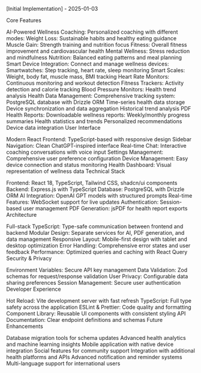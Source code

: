 [Initial Implementation] - 2025-01-03

Core Features

AI-Powered Wellness Coaching: Personalized coaching with different modes:
Weight Loss: Sustainable habits and healthy eating guidance
Muscle Gain: Strength training and nutrition focus
Fitness: Overall fitness improvement and cardiovascular health
Mental Wellness: Stress reduction and mindfulness
Nutrition: Balanced eating patterns and meal planning
Smart Device Integration: Connect and manage wellness devices:
Smartwatches: Step tracking, heart rate, sleep monitoring
Smart Scales: Weight, body fat, muscle mass, BMI tracking
Heart Rate Monitors: Continuous monitoring and workout detection
Fitness Trackers: Activity detection and calorie tracking
Blood Pressure Monitors: Health trend analysis
Health Data Management: Comprehensive tracking system:
PostgreSQL database with Drizzle ORM
Time-series health data storage
Device synchronization and data aggregation
Historical trend analysis
PDF Health Reports: Downloadable wellness reports:
Weekly/monthly progress summaries
Health statistics and trends
Personalized recommendations
Device data integration
User Interface

Modern React Frontend: TypeScript-based with responsive design
Sidebar Navigation: Clean ChatGPT-inspired interface
Real-time Chat: Interactive coaching conversations with voice input
Settings Management: Comprehensive user preference configuration
Device Management: Easy device connection and status monitoring
Health Dashboard: Visual representation of wellness data
Technical Stack

Frontend: React 18, TypeScript, Tailwind CSS, shadcn/ui components
Backend: Express.js with TypeScript
Database: PostgreSQL with Drizzle ORM
AI Integration: OpenAI GPT models with structured prompts
Real-time Features: WebSocket support for live updates
Authentication: Session-based user management
PDF Generation: jsPDF for health report exports
Architecture

Full-stack TypeScript: Type-safe communication between frontend and backend
Modular Design: Separate services for AI, PDF generation, and data management
Responsive Layout: Mobile-first design with tablet and desktop optimization
Error Handling: Comprehensive error states and user feedback
Performance: Optimized queries and caching with React Query
Security & Privacy

Environment Variables: Secure API key management
Data Validation: Zod schemas for request/response validation
User Privacy: Configurable data sharing preferences
Session Management: Secure user authentication
Developer Experience

Hot Reload: Vite development server with fast refresh
TypeScript: Full type safety across the application
ESLint & Prettier: Code quality and formatting
Component Library: Reusable UI components with consistent styling
API Documentation: Clear endpoint definitions and schemas
Future Enhancements

Database migration tools for schema updates
Advanced health analytics and machine learning insights
Mobile application with native device integration
Social features for community support
Integration with additional health platforms and APIs
Advanced notification and reminder systems
Multi-language support for international users